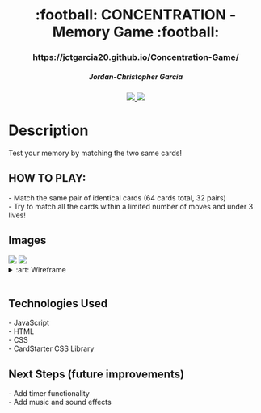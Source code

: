 <div align="center">
   <h1>:football: CONCENTRATION - Memory Game :football:</h1>
   <h3>https://jctgarcia20.github.io/Concentration-Game/</h3>
   <h5> Jordan-Christopher Garcia </h5>                             
   <a href="https://www.linkedin.com/in/jctgarcia20/" target="_blank">
      <img src="https://img.shields.io/badge/-linkedin.com/in/user-blue?style=flat&``logo=Linkedin&logoColor=white">
   </a> 
   <a href="jctgarcia20@gmail.com" target="_blank">
      <img src="https://img.shields.io/badge/-user@gmail.com-c14438?style=flat&logo=Gmail&``logoColor=white">
   </a>
</div>

<h1>Description</h1>
<p>Test your memory by matching the two same cards!
<br>
<h2>HOW TO PLAY:</h2>
<p> - Match the same pair of identical cards (64 cards total, 32 pairs)
<br> - Try to match all the cards within a limited number of moves and under 3 lives! </p>

<h2>Images</h2>
<img src="https://i.imgur.com/O7QgR57.pngr">
<img src="https://i.imgur.com/T452Vp8.png">
<details>
<summary> :art: Wireframe</summary>
<h3Wireframe</h3><img src="https://i.imgur.com/N9xlgQz.png" width="700"/>
</details>

<br>
<h2>Technologies Used</h2>
<p>- JavaScript
<br>- HTML
<br>- CSS
<br>- CardStarter CSS Library<p>

<h2>Next Steps (future improvements)</h2>
<p>- Add timer functionality
<br>- Add music and sound effects</p>